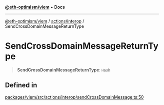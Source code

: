 [**@eth-optimism/viem**](../../../README.md) • **Docs**

***

[@eth-optimism/viem](../../../README.md) / [actions/interop](../README.md) / SendCrossDomainMessageReturnType

# SendCrossDomainMessageReturnType

> **SendCrossDomainMessageReturnType**: `Hash`

## Defined in

[packages/viem/src/actions/interop/sendCrossDomainMessage.ts:50](https://github.com/ethereum-optimism/ecosystem/blob/509126ba0cdf7aa275bf036a8830332f4d366781/packages/viem/src/actions/interop/sendCrossDomainMessage.ts#L50)
